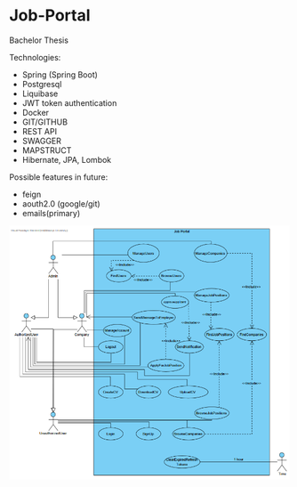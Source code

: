 # Job-Portal
Bachelor Thesis

Technologies:
 - Spring (Spring Boot)
 - Postgresql
 - Liquibase
 - JWT token authentication
 - Docker
 - GIT/GITHUB
 - REST API
 - SWAGGER
 - MAPSTRUCT
 - Hibernate, JPA, Lombok

Possible features in future:
- feign
- aouth2.0 (google/git)
- emails(primary)

![image info](images/BC_JOBPORTAL_USE_CASE.pdf.png)


